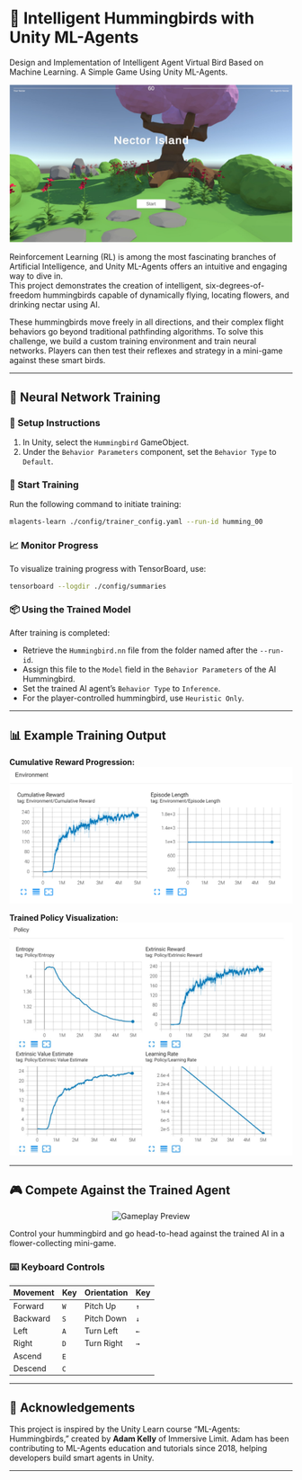 # 🧠 Intelligent Hummingbirds with Unity ML-Agents
Design and Implementation of Intelligent Agent Virtual Bird Based on Machine Learning. A Simple Game Using Unity ML-Agents.

![Humming Bird](res/pic/GamePreview.jpg)

Reinforcement Learning (RL) is among the most fascinating branches of Artificial Intelligence, and Unity ML-Agents offers an intuitive and engaging way to dive in.  
This project demonstrates the creation of intelligent, six-degrees-of-freedom hummingbirds capable of dynamically flying, locating flowers, and drinking nectar using AI.

These hummingbirds move freely in all directions, and their complex flight behaviors go beyond traditional pathfinding algorithms. To solve this challenge, we build a custom training environment and train neural networks. Players can then test their reflexes and strategy in a mini-game against these smart birds.

---

## 🧠 Neural Network Training

### 🔧 Setup Instructions

1. In Unity, select the `Hummingbird` GameObject.
2. Under the `Behavior Parameters` component, set the `Behavior Type` to `Default`.

### 🚀 Start Training

Run the following command to initiate training:

```bash
mlagents-learn ./config/trainer_config.yaml --run-id humming_00
```

### 📈 Monitor Progress

To visualize training progress with TensorBoard, use:

```bash
tensorboard --logdir ./config/summaries
```

### 📦 Using the Trained Model

After training is completed:

- Retrieve the `Hummingbird.nn` file from the folder named after the `--run-id`.
- Assign this file to the `Model` field in the `Behavior Parameters` of the AI Hummingbird.
- Set the trained AI agent’s `Behavior Type` to `Inference`.
- For the player-controlled hummingbird, use `Heuristic Only`.

---

## 📊 Example Training Output

**Cumulative Reward Progression:**  
![Cumulative Reward](res/pic/Environment.png)

**Trained Policy Visualization:**  
![Policy](res/pic/policy.jpg)

---

## 🎮 Compete Against the Trained Agent

<p align="center">
   <img src="img/video.gif" alt="Gameplay Preview">
</p>

Control your hummingbird and go head-to-head against the trained AI in a flower-collecting mini-game.

### ⌨️ Keyboard Controls

| Movement     | Key      | Orientation   | Key      |
|--------------|----------|---------------|----------|
| Forward      | `W`      | Pitch Up      | `↑`      |
| Backward     | `S`      | Pitch Down    | `↓`      |
| Left         | `A`      | Turn Left     | `←`      |
| Right        | `D`      | Turn Right    | `→`      |
| Ascend       | `E`      |               |          |
| Descend      | `C`      |               |          |

---

## 🙏 Acknowledgements

This project is inspired by the Unity Learn course “ML-Agents: Hummingbirds,” created by **Adam Kelly** of Immersive Limit. Adam has been contributing to ML-Agents education and tutorials since 2018, helping developers build smart agents in Unity.

---

